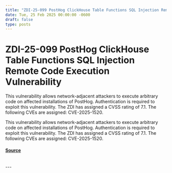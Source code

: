 ```yaml
---
title: "ZDI-25-099 PostHog ClickHouse Table Functions SQL Injection Remote Code Execution Vulnerability"
date: Tue, 25 Feb 2025 00:00:00 -0600
draft: false
type: posts
---
```

# ZDI-25-099 PostHog ClickHouse Table Functions SQL Injection Remote Code Execution Vulnerability





This vulnerability allows network-adjacent attackers to execute arbitrary code on affected installations of PostHog. Authentication is required to exploit this vulnerability. The ZDI has assigned a CVSS rating of 7.1. The following CVEs are assigned: CVE-2025-1520.

This vulnerability allows network-adjacent attackers to execute arbitrary code on affected installations of PostHog. Authentication is required to exploit this vulnerability. The ZDI has assigned a CVSS rating of 7.1. The following CVEs are assigned: CVE-2025-1520.

#### [Source](http://www.zerodayinitiative.com/advisories/ZDI-25-099/)

<br/>
---
